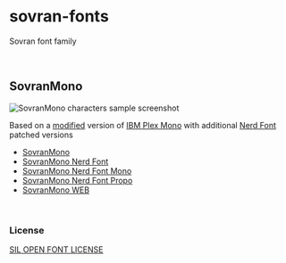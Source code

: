 # sovran-fonts

Sovran font family

&nbsp;

## SovranMono

![SovranMono characters sample screenshot](https://i.e33.io/screenshots/SovranMono-v1.0.png)

Based on a [modified](https://github.com/e33io/sovran-fonts/tree/main/SovranMono/changelog) version of [IBM Plex Mono](https://www.ibm.com/plex) with additional [Nerd Font](https://www.nerdfonts.com) patched versions
- [SovranMono](https://github.com/e33io/sovran-fonts/tree/main/SovranMono/SovranMono)
- [SovranMono Nerd Font](https://github.com/e33io/sovran-fonts/tree/main/SovranMono/SovranMono-Nerd)
- [SovranMono Nerd Font Mono](https://github.com/e33io/sovran-fonts/tree/main/SovranMono/SovranMono-Nerd-Mono)
- [SovranMono Nerd Font Propo](https://github.com/e33io/sovran-fonts/tree/main/SovranMono/SovranMono-Nerd-Propo)
- [SovranMono WEB](https://github.com/e33io/sovran-fonts/tree/main/SovranMono/SovranMono-WEB)

&nbsp;

### License
[SIL OPEN FONT LICENSE](https://github.com/e33io/sovran-fonts/blob/main/LICENSE)
